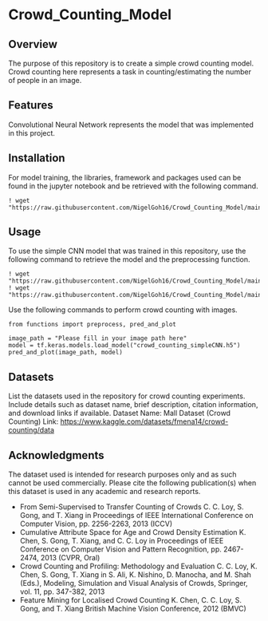 # Crowd_Counting_Model

## Overview
The purpose of this repository is to create a simple crowd counting model.
Crowd counting here represents a task in counting/estimating the number of people in an image.

## Features
Convolutional Neural Network represents the model that was implemented in this project.

## Installation
For model training, the libraries, framework and packages used can be found in the jupyter notebook and be retrieved with the following command.
```
! wget "https://raw.githubusercontent.com/NigelGoh16/Crowd_Counting_Model/main/Crowd_Counting.ipynb"
```

## Usage
To use the simple CNN model that was trained in this repository, use the following command to retrieve the model and the preprocessing function.
```
! wget "https://raw.githubusercontent.com/NigelGoh16/Crowd_Counting_Model/main/crowd_counting_simpleCNN.h5"
! wget "https://raw.githubusercontent.com/NigelGoh16/Crowd_Counting_Model/main/functions.py"
```
Use the following commands to perform crowd counting with images.
```
from functions import preprocess, pred_and_plot

image_path = "Please fill in your image path here"
model = tf.keras.models.load_model("crowd_counting_simpleCNN.h5")
pred_and_plot(image_path, model)
```

## Datasets
List the datasets used in the repository for crowd counting experiments. Include details such as dataset name, brief description, citation information, and download links if available.
Dataset Name: Mall Dataset (Crowd Counting)
Link: https://www.kaggle.com/datasets/fmena14/crowd-counting/data

## Acknowledgments
The dataset used is intended for research purposes only and as such cannot be used commercially. Please cite the following publication(s) when this dataset is used in any academic and research reports.
- From Semi-Supervised to Transfer Counting of Crowds
C. C. Loy, S. Gong, and T. Xiang
in Proceedings of IEEE International Conference on Computer Vision, pp. 2256-2263, 2013 (ICCV)
- Cumulative Attribute Space for Age and Crowd Density Estimation
K. Chen, S. Gong, T. Xiang, and C. C. Loy
in Proceedings of IEEE Conference on Computer Vision and Pattern Recognition, pp. 2467-2474, 2013 (CVPR, Oral)
- Crowd Counting and Profiling: Methodology and Evaluation
C. C. Loy, K. Chen, S. Gong, T. Xiang
in S. Ali, K. Nishino, D. Manocha, and M. Shah (Eds.), Modeling, Simulation and Visual Analysis of Crowds, Springer, vol. 11, pp. 347-382, 2013
- Feature Mining for Localised Crowd Counting
K. Chen, C. C. Loy, S. Gong, and T. Xiang
British Machine Vision Conference, 2012 (BMVC)
